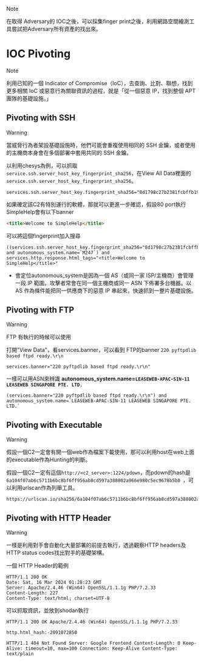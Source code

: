 >[!note]
>在取得 Adversary的 IOC之後，可以採集finger print之後，利用網路空間繪測工具嘗試把Adversary所有資產的找出來。
# IOC Pivoting
>[!note]
>利用已知的一個 Indicator of Compromise（IoC），去查詢、比對、聯想，找到更多相關 IoC 或惡意行為關聯資訊的過程，就是「從一個惡意 IP，找到整個 APT 團隊的基礎設施。」
## Pivoting with SSH
>[!WARNING]
>當威脅行為者架設基礎設施時，他們可能會重複使用相同的 SSH 金鑰，或者使用的主機商本身會在多個部署中套用共同的 SSH 金鑰。

以利用chesys為例，可以抓取`service.ssh.server_host_key_fingerprint_sha256`，在View All Data裡面的`service.ssh.server_host_key_fingerprint_sha256`。

``` 
services.ssh.server_host_key.fingerprint_sha256="8d1798c27b2381fcbffb19abb5bac757052f4fa9da8b246969392c7f4a6b34fd"
```

如果確定該C2有特別運行的軟體，那就可以更進一步確認，假設80 port執行SimpleHelp會有以下banner
``` html
<title>Welcome to SimpleHelp</title>
```
可以將這個fingerprint加入搜尋
```
((services.ssh.server_host_key.fingerprint_sha256="8d1798c27b2381fcbffb19abb5bac757052f4fa9da8b246969392c7f4a6b34fd") and autonomous_system.name=`M247`) and services.http.response.html_tags="<title>Welcome to SimpleHelp</title>"
```
- 會定位autonomous_system是因為一個 AS（或同一家 ISP/主機商）會管理一段 IP 範圍。攻擊者常會在同一個主機商或同一 ASN 下佈署多台機器。以 AS 作為條件能把同一供應商下的惡意 IP 串起來，快速抓到一整片基礎設施。
## Pivoting with FTP
>[!warning]
>FTP 有執行的時候可以使用

打開"View Data"，看services.banner，可以看到 FTP的banner `220 pyftpdlib based ftpd ready.\r\n`

```
services.banner="220 pyftpdlib based ftpd ready.\r\n"
```

一樣可以用ASN來辨識 **autonomous_system.name=`LEASEWEB-APAC-SIN-11 LEASEWEB SINGAPORE PTE. LTD.`**
```
(services.banner="220 pyftpdlib based ftpd ready.\r\n") and autonomous_system.name=`LEASEWEB-APAC-SIN-11 LEASEWEB SINGAPORE PTE. LTD.`
```
## Pivoting with Executable
>[!warning]
>假設一個C2一定會有開一個web作為檔案下載使用，那可以利用host在web上面的executable作為Hunting的判斷。

假設一個C2一定有這個`http://<c2_server>:1224/pdown`，而pdown的hash是`6a104f07ab6c5711b6bc8bf6ff956ab8cd597a388002a966e980c5ec9678b5b0 `，可以利用urlscan作為列舉工具。

```
https://urlscan.io/sha256/6a104f07ab6c5711b6bc8bf6ff956ab8cd597a388002a966e980c5ec9678b5b0
```
## Pivoting with HTTP Header
>[!warning]
>一樣是利用對手會自動化大量部署的前提去執行，透過觀察HTTP headers及 HTTP status codes找出對手的基礎架構。

一個 HTTP Header的範例
```
HTTP/1.1 200 OK 
Date: Sat, 16 Mar 2024 01:28:23 GMT
Server: Apache/2.4.46 (Win64) OpenSSL/1.1.1g PHP/7.2.33 
Content-Length: 227 
Content-Type: text/html; charset=UTF-8
```
可以抓取資訊，並放到shodan執行
```
HTTP/1.1 200 OK Apache/2.4.46 (Win64) OpenSSL/1.1.1g PHP/7.2.33
```
```
http.html_hash:-2091072850
```


```
HTTP/1.1 404 Not Found Server: Google Frontend Content-Length: 0 Keep-Alive: timeout=10, max=100 Connection: Keep-Alive Content-Type: text/plain
```














































